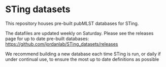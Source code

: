 # STing datasets

This repository houses pre-built pubMLST databases for STing.

The datafiles are updated weekly on Saturday.  Please see the releases page for up to date pre-built databases: https://github.com/jordanlab/STing_datasets/releases

We recommend building a new database each time STing is run, or daily if under continual use, to ensure the most up to date definitions as possible
